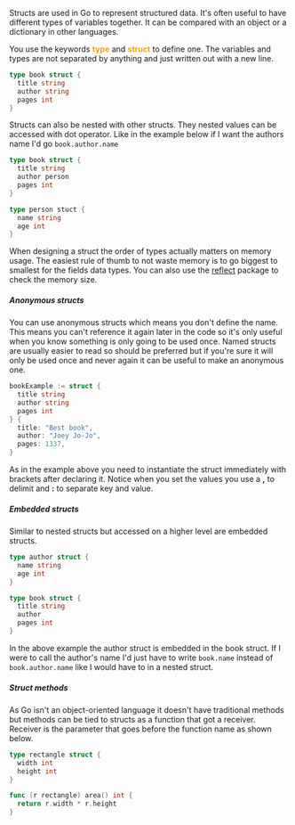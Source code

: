 Structs are used in Go to represent structured data. It's often useful to have different types of variables together. It can be compared with an object or a dictionary in other languages.

You use the keywords <span style="color: orange; font-weight: bold">type</span> and <span style="color: orange; font-weight: bold">struct</span> to define one. The variables and types are not separated by anything and just written out with a new line.

```go
type book struct {
  title string
  author string
  pages int
}
```

Structs can also be nested with other structs. They nested values can be accessed with dot operator. Like in the example below if I want the authors name I'd go `book.author.name`

```go
type book struct {
  title string
  author person
  pages int
}

type person stuct {
  name string
  age int
}
```

When designing a struct the order of types actually matters on memory usage. The easiest rule of thumb to not waste memory is to go biggest to smallest for the fields data types. You can also use the [reflect](https://pkg.go.dev/reflect) package to check the memory size.

##### Anonymous structs

You can use anonymous structs which means you don't define the name. This means you can't reference it again later in the code so it's only useful when you know something is only going to be used once. Named structs are usually easier to read so should be preferred but if you're sure it will only be used once and never again it can be useful to make an anonymous one.

```go
bookExample := struct {
  title string
  author string
  pages int
} {
  title: "Best book",
  author: "Joey Jo-Jo",
  pages: 1337,
}
```

As in the example above you need to instantiate the struct immediately with brackets after declaring it. Notice when you set the values you use a **,** to delimit and **:** to separate key and value.

##### Embedded structs

Similar to nested structs but accessed on a higher level are embedded structs.

```go
type author struct {
  name string
  age int
}

type book struct {
  title string
  author
  pages int
}
```

In the above example the author struct is embedded in the book struct. If I were to call the author's name I'd just have to write `book.name` instead of `book.author.name` like I would have to in a nested struct.

##### Struct methods

As Go isn't an object-oriented language it doesn't have traditional methods but methods can be tied to structs as a function that got a receiver. Receiver is the parameter that goes before the function name as shown below.

```go
type rectangle struct {
  width int
  height int
}

func (r rectangle) area() int {
  return r.width * r.height
}
```

